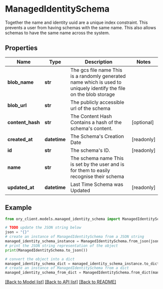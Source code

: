 # ManagedIdentitySchema

Together the name and identity uuid are a unique index constraint. This prevents a user from having schemas with the same name. This also allows schemas to have the same name across the system.

## Properties

Name | Type | Description | Notes
------------ | ------------- | ------------- | -------------
**blob_name** | **str** | The gcs file name  This is a randomly generated name which is used to uniquely identify the file on the blob storage | 
**blob_url** | **str** | The publicly accessible url of the schema | 
**content_hash** | **str** | The Content Hash  Contains a hash of the schema&#39;s content. | [optional] 
**created_at** | **datetime** | The Schema&#39;s Creation Date | [readonly] 
**id** | **str** | The schema&#39;s ID. | [readonly] 
**name** | **str** | The schema name  This is set by the user and is for them to easily recognise their schema | 
**updated_at** | **datetime** | Last Time Schema was Updated | [readonly] 

## Example

```python
from ory_client.models.managed_identity_schema import ManagedIdentitySchema

# TODO update the JSON string below
json = "{}"
# create an instance of ManagedIdentitySchema from a JSON string
managed_identity_schema_instance = ManagedIdentitySchema.from_json(json)
# print the JSON string representation of the object
print(ManagedIdentitySchema.to_json())

# convert the object into a dict
managed_identity_schema_dict = managed_identity_schema_instance.to_dict()
# create an instance of ManagedIdentitySchema from a dict
managed_identity_schema_from_dict = ManagedIdentitySchema.from_dict(managed_identity_schema_dict)
```
[[Back to Model list]](../README.md#documentation-for-models) [[Back to API list]](../README.md#documentation-for-api-endpoints) [[Back to README]](../README.md)


